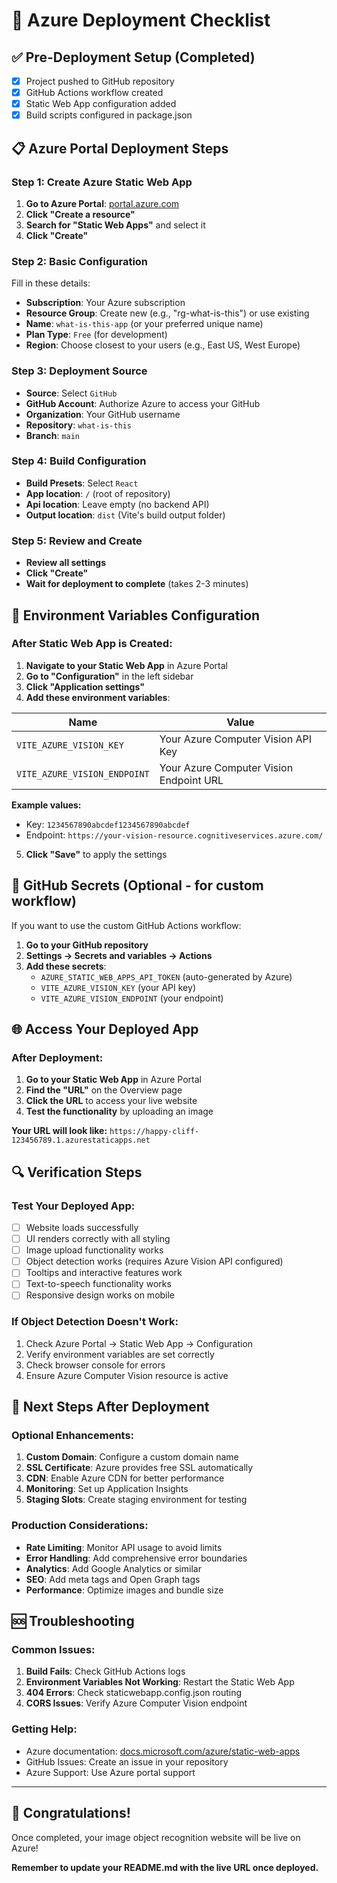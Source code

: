 # 🚀 Azure Deployment Checklist

## ✅ Pre-Deployment Setup (Completed)

- [x] Project pushed to GitHub repository
- [x] GitHub Actions workflow created
- [x] Static Web App configuration added
- [x] Build scripts configured in package.json

## 📋 Azure Portal Deployment Steps

### Step 1: Create Azure Static Web App

1. **Go to Azure Portal**: [portal.azure.com](https://portal.azure.com)
2. **Click "Create a resource"**
3. **Search for "Static Web Apps"** and select it
4. **Click "Create"**

### Step 2: Basic Configuration

Fill in these details:

- **Subscription**: Your Azure subscription
- **Resource Group**: Create new (e.g., "rg-what-is-this") or use existing
- **Name**: `what-is-this-app` (or your preferred unique name)
- **Plan Type**: `Free` (for development)
- **Region**: Choose closest to your users (e.g., East US, West Europe)

### Step 3: Deployment Source

- **Source**: Select `GitHub`
- **GitHub Account**: Authorize Azure to access your GitHub
- **Organization**: Your GitHub username
- **Repository**: `what-is-this`
- **Branch**: `main`

### Step 4: Build Configuration

- **Build Presets**: Select `React`
- **App location**: `/` (root of repository)
- **Api location**: Leave empty (no backend API)
- **Output location**: `dist` (Vite's build output folder)

### Step 5: Review and Create

- **Review all settings**
- **Click "Create"**
- **Wait for deployment to complete** (takes 2-3 minutes)

## 🔑 Environment Variables Configuration

### After Static Web App is Created:

1. **Navigate to your Static Web App** in Azure Portal
2. **Go to "Configuration"** in the left sidebar
3. **Click "Application settings"**
4. **Add these environment variables**:

| Name                         | Value                                   |
| ---------------------------- | --------------------------------------- |
| `VITE_AZURE_VISION_KEY`      | Your Azure Computer Vision API Key      |
| `VITE_AZURE_VISION_ENDPOINT` | Your Azure Computer Vision Endpoint URL |

**Example values:**

- Key: `1234567890abcdef1234567890abcdef`
- Endpoint: `https://your-vision-resource.cognitiveservices.azure.com/`

5. **Click "Save"** to apply the settings

## 🔧 GitHub Secrets (Optional - for custom workflow)

If you want to use the custom GitHub Actions workflow:

1. **Go to your GitHub repository**
2. **Settings → Secrets and variables → Actions**
3. **Add these secrets**:
   - `AZURE_STATIC_WEB_APPS_API_TOKEN` (auto-generated by Azure)
   - `VITE_AZURE_VISION_KEY` (your API key)
   - `VITE_AZURE_VISION_ENDPOINT` (your endpoint)

## 🌐 Access Your Deployed App

### After Deployment:

1. **Go to your Static Web App** in Azure Portal
2. **Find the "URL"** on the Overview page
3. **Click the URL** to access your live website
4. **Test the functionality** by uploading an image

**Your URL will look like:**
`https://happy-cliff-123456789.1.azurestaticapps.net`

## 🔍 Verification Steps

### Test Your Deployed App:

- [ ] Website loads successfully
- [ ] UI renders correctly with all styling
- [ ] Image upload functionality works
- [ ] Object detection works (requires Azure Vision API configured)
- [ ] Tooltips and interactive features work
- [ ] Text-to-speech functionality works
- [ ] Responsive design works on mobile

### If Object Detection Doesn't Work:

1. Check Azure Portal → Static Web App → Configuration
2. Verify environment variables are set correctly
3. Check browser console for errors
4. Ensure Azure Computer Vision resource is active

## 🎯 Next Steps After Deployment

### Optional Enhancements:

1. **Custom Domain**: Configure a custom domain name
2. **SSL Certificate**: Azure provides free SSL automatically
3. **CDN**: Enable Azure CDN for better performance
4. **Monitoring**: Set up Application Insights
5. **Staging Slots**: Create staging environment for testing

### Production Considerations:

- **Rate Limiting**: Monitor API usage to avoid limits
- **Error Handling**: Add comprehensive error boundaries
- **Analytics**: Add Google Analytics or similar
- **SEO**: Add meta tags and Open Graph tags
- **Performance**: Optimize images and bundle size

## 🆘 Troubleshooting

### Common Issues:

1. **Build Fails**: Check GitHub Actions logs
2. **Environment Variables Not Working**: Restart the Static Web App
3. **404 Errors**: Check staticwebapp.config.json routing
4. **CORS Issues**: Verify Azure Computer Vision endpoint

### Getting Help:

- Azure documentation: [docs.microsoft.com/azure/static-web-apps](https://docs.microsoft.com/azure/static-web-apps)
- GitHub Issues: Create an issue in your repository
- Azure Support: Use Azure portal support

---

## 🎉 Congratulations!

Once completed, your image object recognition website will be live on Azure!

**Remember to update your README.md with the live URL once deployed.**
